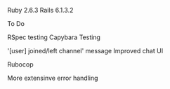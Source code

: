   Ruby 2.6.3
  Rails 6.1.3.2

To Do

RSpec testing
Capybara Testing

'[user] joined/left channel' message
Improved chat UI

Rubocop 

More extensinve error handling
